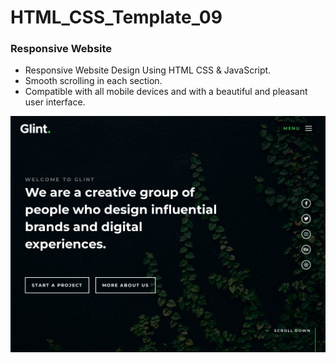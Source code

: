# HTML_CSS_Template_09
### Responsive Website

- Responsive Website Design Using HTML CSS & JavaScript.
- Smooth scrolling in each section.
- Compatible with all mobile devices and with a beautiful and pleasant user interface.

![preview img](/preview.png)
